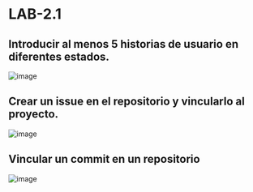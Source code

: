 # LAB-2.1


##  Introducir al menos 5 historias de usuario en diferentes estados.
![image](https://github.com/user-attachments/assets/f81bf160-cdbc-4809-8d4b-1588662a4a0b)

##  Crear un issue en el repositorio y vincularlo al proyecto.
![image](https://github.com/user-attachments/assets/422bb742-f8e2-4218-a205-dc93b1fa042d)

##  Vincular un commit en un repositorio
![image](https://github.com/user-attachments/assets/cb1b99bd-8bb8-4507-81e8-3edf73ea2e42)

